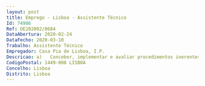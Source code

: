 ```yaml
--- 
layout: post
title: Emprego - Lisboa - Assistente Técnico
Id: 74986
Ref: OE202002/0684
DataAbertura: 2020-02-24
DataFecho: 2020-03-10
Trabalho: Assistente Técnico
Empregador: Casa Pia de Lisboa, I.P.
Descricao: a)	Conceber, implementar e avaliar procedimentos inerentes à função b)	Desenvolver relações humanas, afetivas e securizantes, com cada uma das crianças e jovens, promovendo a sua educação pessoal e social c)	Orientar as crianças e jovens na formação da sua personalidade e do seu caráter, promovendo e valorizando a sua autoimagem e autoestima d)	Promover junto das crianças, o sentido do dever, da responsabilidade, da solidariedade e da cidadania e)	Fomentar o gosto e assegurar a cada criança e jovem a prática de atividades culturais e ou desportivas f)	Prevenir e dirimir eventuais conflitos do grupo, tomando as iniciativas necessárias para assegurar o seu equilíbrio e coesão g)	Colaborar na planificação de atividades nas férias escolares h)	Fomentar a participação das famílias no percurso pessoal das crianças e jovens, assegurando que esta relação contribua para o equilíbrio emocional dos mesmos.
CodigoPostal: 1449-008 LISBOA
Concelho: Lisboa
Distrito: Lisboa
--- 
```

